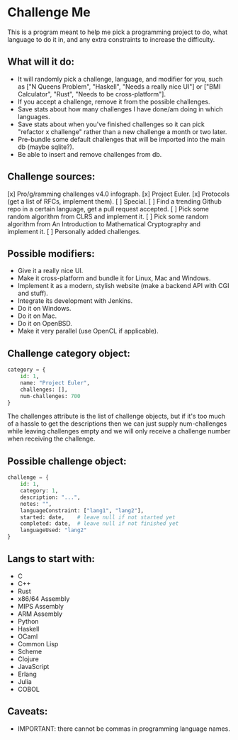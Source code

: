 # Challenge Me
This is a program meant to help me pick a programming project to do, what language to do it in, and any extra constraints to increase the difficulty.

## What will it do:
- It will randomly pick a challenge, language, and modifier for you, such as ["N Queens Problem", "Haskell", "Needs a really nice UI"] or ["BMI Calculator", "Rust", "Needs to be cross-platform"].
- If you accept a challenge, remove it from the possible challenges.
- Save stats about how many challenges I have done/am doing in which languages.
- Save stats about when you've finished challenges so it can pick "refactor x challenge" rather than a new challenge a month or two later.
- Pre-bundle some default challenges that will be imported into the main db (maybe sqlite?).
- Be able to insert and remove challenges from db.

## Challenge sources:
[x] Pro/g/ramming challenges v4.0 infograph.
[x] Project Euler.
[x] Protocols (get a list of RFCs, implement them).
[ ] Special.
  [ ] Find a trending Github repo in a certain language, get a pull request accepted.
  [ ] Pick some random algorithm from CLRS and implement it.
  [ ] Pick some random algorithm from An Introduction to Mathematical Cryptography and implement it.
[ ] Personally added challenges.

## Possible modifiers:
- Give it a really nice UI.
- Make it cross-platform and bundle it for Linux, Mac and Windows.
- Implement it as a modern, stylish website (make a backend API with CGI and stuff).
- Integrate its development with Jenkins.
- Do it on Windows.
- Do it on Mac.
- Do it on OpenBSD.
- Make it very parallel (use OpenCL if applicable).

## Challenge category object:
```py
category = {
	id: 1,
	name: "Project Euler",
	challenges: [],
	num-challenges: 700
}
```
The challenges attribute is the list of challenge objects, but if it's too much of a hassle to get the descriptions then we can just supply num-challenges while leaving challenges empty and we will only receive a challenge number when receiving the challenge.

## Possible challenge object:
```py
challenge = {
	id: 1,
	category: 1,
	description: "...",
	notes: "",
	languageConstraint: ["lang1", "lang2"],
	started: date,    # leave null if not started yet
	completed: date,  # leave null if not finished yet
	languageUsed: "lang2"
}
```

## Langs to start with:
- C
- C++
- Rust
- x86/64 Assembly
- MIPS Assembly
- ARM Assembly
- Python
- Haskell
- OCaml
- Common Lisp
- Scheme
- Clojure
- JavaScript
- Erlang
- Julia 
- COBOL

## Caveats:
- IMPORTANT: there cannot be commas in programming language names.
